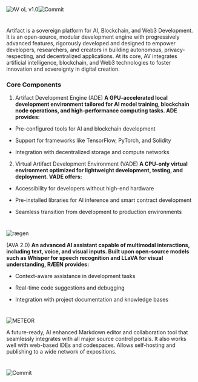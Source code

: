 ![AV oL v1.0](https://img.shields.io/badge/ARTIFACT%20VIRTUAL-000000?style=for-the-badge&labelColor=ffffff&logoColor=000000&color=ffffff)![Commit](https://img.shields.io/badge/AV-000000?style=for-the-badge&logoColor=white&labelColor=000000&color=000000)

#



Artifact is a sovereign platform for AI, Blockchain, and Web3 Development.
It is an open-source, modular development engine with progressively advanced features, rigorously developed and designed to empower developers, researchers, and creators in building autonomous, privacy-respecting, and decentralized applications. At its core, AV integrates artificial intelligence, blockchain, and Web3 technologies to foster innovation and sovereignty in digital creation.

### Core Components
1. Artifact Development Engine (ADE)
**A GPU-accelerated local development environment tailored for AI model training, blockchain node operations, and high-performance computing tasks. ADE provides:**

- Pre-configured tools for AI and blockchain development

- Support for frameworks like TensorFlow, PyTorch, and Solidity

- Integration with decentralized storage and compute networks


2. Virtual Artifact Development Environment (VADE)
**A CPU-only virtual environment optimized for lightweight development, testing, and deployment. VADE offers:**

- Accessibility for developers without high-end hardware

- Pre-installed libraries for AI inference and smart contract development

- Seamless transition from development to production environments

#
![rægen](https://img.shields.io/badge/rægen-4C00B0?style=for-the-badge&labelColor=0A0A0A&color=4C00B0)
 

(AVA 2.0)
**An advanced AI assistant capable of multimodal interactions, including text, voice, and visual inputs. Built upon open-source models such as Whisper for speech recognition and LLaVA for visual understanding, RÆEN provides:**

- Context-aware assistance in development tasks

- Real-time code suggestions and debugging

- Integration with project documentation and knowledge bases

#
![METEOR](https://img.shields.io/badge/METEOR-FF4E50?style=for-the-badge&labelColor=2C1A1D&color=FF4E50)
   
A future-ready, AI enhanced Markdown editor and collaboration tool that seamlessly integrates with all major source control portals.
It also works well with web-based IDEs and codespaces.
Allows self-hosting and publishing to a wide network of expositions.



#
![Commit](https://img.shields.io/badge/COMMIT.-000000?style=for-the-badge&logoColor=white&labelColor=000000&color=000000)

